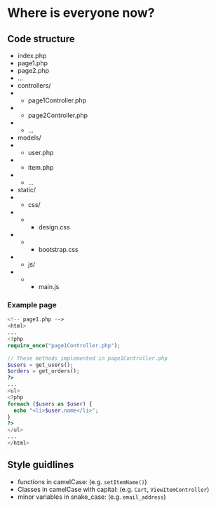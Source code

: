 # Where is everyone now?


## Code structure

- index.php
- page1.php
- page2.php
- ...
- controllers/
- - page1Controller.php
- - page2Controller.php
- - ...
- models/
- - user.php
- - item.php
- - ...
- static/
- - css/
- - - design.css
- - - bootstrap.css
- - js/
- - - main.js

### Example page
```php
<!-- page1.php -->
<html>
...
<?php
require_once("page1Controller.php");

// These methods implemented in page1Controller.php
$users = get_users();
$orders = get_orders();
?>
...
<ul>
<?php
foreach ($users as $user) {
  echo "<li>$user.name</li>";
}
?>
</ul>
...
</html>
```


## Style guidlines

- functions in camelCase: (e.g. `setItemName()`)
- Classes in camelCase with capital: (e.g. `Cart`, `ViewItemController`)
- minor variables in snake_case:   (e.g. `email_address`)
